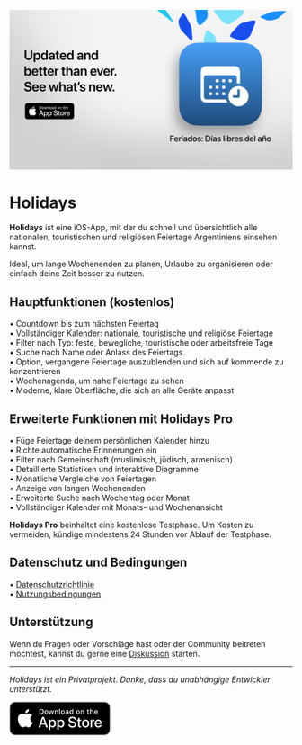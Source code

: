 [![Holidays App](images/banner.png)](https://apps.apple.com/app/id6744455042)

# Holidays

**Holidays** ist eine iOS-App, mit der du schnell und übersichtlich alle nationalen, touristischen und religiösen Feiertage Argentiniens einsehen kannst.

Ideal, um lange Wochenenden zu planen, Urlaube zu organisieren oder einfach deine Zeit besser zu nutzen.

## Hauptfunktionen (kostenlos)

• Countdown bis zum nächsten Feiertag  
• Vollständiger Kalender: nationale, touristische und religiöse Feiertage  
• Filter nach Typ: feste, bewegliche, touristische oder arbeitsfreie Tage  
• Suche nach Name oder Anlass des Feiertags  
• Option, vergangene Feiertage auszublenden und sich auf kommende zu konzentrieren  
• Wochenagenda, um nahe Feiertage zu sehen  
• Moderne, klare Oberfläche, die sich an alle Geräte anpasst  

## Erweiterte Funktionen mit Holidays Pro

• Füge Feiertage deinem persönlichen Kalender hinzu  
• Richte automatische Erinnerungen ein  
• Filter nach Gemeinschaft (muslimisch, jüdisch, armenisch)  
• Detaillierte Statistiken und interaktive Diagramme  
• Monatliche Vergleiche von Feiertagen  
• Anzeige von langen Wochenenden  
• Erweiterte Suche nach Wochentag oder Monat  
• Vollständiger Kalender mit Monats- und Wochenansicht  

**Holidays Pro** beinhaltet eine kostenlose Testphase. Um Kosten zu vermeiden, kündige mindestens 24 Stunden vor Ablauf der Testphase.

## Datenschutz und Bedingungen

• [Datenschutzrichtlinie](https://lucasditomase.github.io/feriados/de/datenschutzrichtlinie)  
• [Nutzungsbedingungen](https://lucasditomase.github.io/feriados/de/nutzungsbedingungen)  

## Unterstützung

Wenn du Fragen oder Vorschläge hast oder der Community beitreten möchtest, kannst du gerne eine [Diskussion](https://github.com/lucasditomase/feriados/discussions) starten.

---

*Holidays ist ein Privatprojekt. Danke, dass du unabhängige Entwickler unterstützt.*

<p align="left">
  <a href="https://apps.apple.com/app/id6744455042">
    <img src="images/download-badge.svg" alt="Im App Store laden" height="60">
  </a>
</p>
